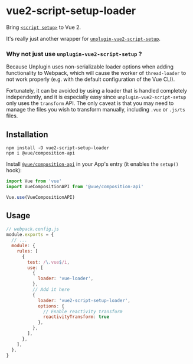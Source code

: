 # vue2-script-setup-loader

Bring [`<script setup>`](https://v3.vuejs.org/api/sfc-script-setup.html#sfc-script-setup) to Vue 2.

It's really just another wrapper for [`unplugin-vue2-script-setup`](https://github.com/antfu/unplugin-vue2-script-setup).

### Why not just use `unplugin-vue2-script-setup` ?

Because Unplugin uses non-serializable loader options when adding functionality to Webpack, which will cause the worker of `thread-loader` to not work properly (e.g. with the default configuration of the Vue CLI).

Fortunately, it can be avoided by using a loader that is handled completely independently, and it is especially easy since `unplugin-vue2-script-setup` only uses the `transform` API. The only caveat is that you may need to manage the files you wish to transform manually, including `.vue` or `.js/ts` files.

## Installation

```shell
npm install -D vue2-script-setup-loader
npm i @vue/composition-api
```

Install [`@vue/composition-api`](https://github.com/vuejs/composition-api) in your App's entry (it enables the `setup()` hook):

```javascript
import Vue from 'vue'
import VueCompositionAPI from '@vue/composition-api'

Vue.use(VueCompositionAPI)
```

## Usage

```javascript
// webpack.config.js
module.exports = {
  // ...
  module: {
    rules: [
      {
        test: /\.vue$/i,
        use: [
          {
            loader: 'vue-loader',
          },
          // Add it here
          {
            loader: 'vue2-script-setup-loader',
            options: {
              // Enable reactivity transform
              reactivityTransform: true
            },
          },
        ],
      },
    ],
  },
}
```
